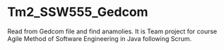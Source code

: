 # Tm2_SSW555_Gedcom
Read from Gedcom file and find anamolies.
It is Team project for course Agile Method of Software Engineering in Java following Scrum.
